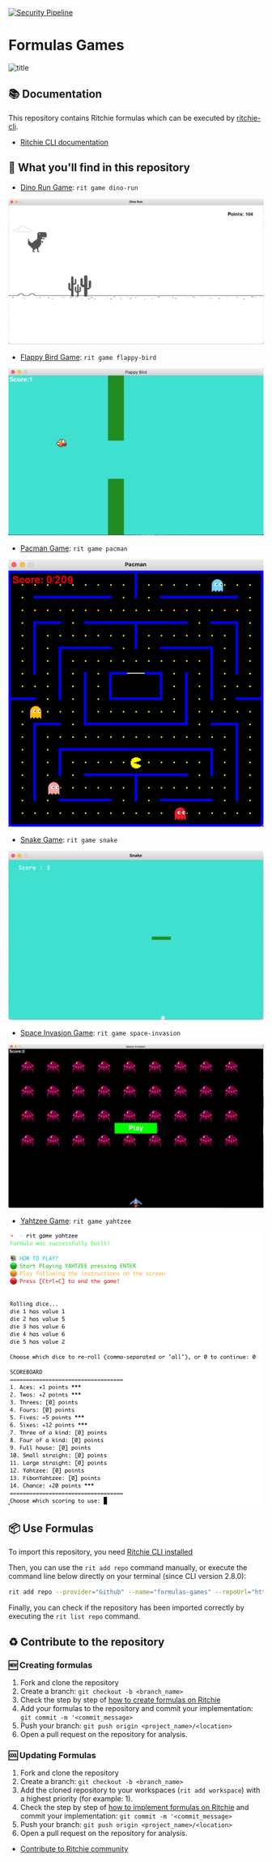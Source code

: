 [![Security Pipeline](https://github.com/GuillaumeFalourd/formulas-games/actions/workflows/security_pipeline.yml/badge.svg)](https://github.com/GuillaumeFalourd/formulas-games/actions/workflows/security_pipeline.yml)

# Formulas Games

![title](https://user-images.githubusercontent.com/22433243/119173001-fd92ea00-ba3c-11eb-9314-bad231c0bbc3.png)

## 📚 Documentation

This repository contains Ritchie formulas which can be executed by [ritchie-cli](https://github.com/ZupIT/ritchie-cli).

- [Ritchie CLI documentation](https://docs.ritchiecli.io)

## 🔎 What you'll find in this repository

- [Dino Run Game](https://github.com/GuillaumeFalourd/formulas-python/tree/master/game/dino-run): `rit game dino-run`

![Game](/docs/img/rit-game-dino-run-game.png)

- [Flappy Bird Game](https://github.com/GuillaumeFalourd/formulas-python/tree/master/game/flappy-bird): `rit game flappy-bird`

![Game](/docs/img/rit-game-flappy-bird-play.png)

- [Pacman Game](https://github.com/GuillaumeFalourd/formulas-python/tree/master/game/pacman): `rit game pacman`

![Game](/docs/img/rit-game-pacman-play.png)

- [Snake Game](https://github.com/GuillaumeFalourd/formulas-python/tree/master/game/snake): `rit game snake`

![Game](/docs/img/rit-game-snake-play.png)

- [Space Invasion Game](https://github.com/GuillaumeFalourd/formulas-python/tree/master/game/space-invasion): `rit game space-invasion`

![Game](/docs/img/rit-game-space-invasion-play.png)

- [Yahtzee Game](https://github.com/GuillaumeFalourd/formulas-python/tree/master/game/yahtzee): `rit game yahtzee`

![Game](/docs/img/rit-game-yahtzee-play.png)

## 📦 Use Formulas

To import this repository, you need [Ritchie CLI installed](https://docs.ritchiecli.io/getting-started/install-cli)

Then, you can use the `rit add repo` command manually, or execute the command line below directly on your terminal (since CLI version 2.8.0):

```bash
rit add repo --provider="Github" --name="formulas-games" --repoUrl="https://github.com/GuillaumeFalourd/formulas-games" --priority=1
```

Finally, you can check if the repository has been imported correctly by executing the `rit list repo` command.

## ♻️ Contribute to the repository

### 🆕 Creating formulas

1. Fork and clone the repository
2. Create a branch: `git checkout -b <branch_name>`
3. Check the step by step of [how to create formulas on Ritchie](https://docs.ritchiecli.io/tutorials/formulas/how-to-create-formulas)
4. Add your formulas to the repository
and commit your implementation: `git commit -m '<commit_message>`
5. Push your branch: `git push origin <project_name>/<location>`
6. Open a pull request on the repository for analysis.

### 🆒 Updating Formulas

1. Fork and clone the repository
2. Create a branch: `git checkout -b <branch_name>`
3. Add the cloned repository to your workspaces (`rit add workspace`) with a highest priority (for example: 1).
4. Check the step by step of [how to implement formulas on Ritchie](https://docs.ritchiecli.io/tutorials/formulas/how-to-implement-a-formula)
and commit your implementation: `git commit -m '<commit_message>`
5. Push your branch: `git push origin <project_name>/<location>`
6. Open a pull request on the repository for analysis.

- [Contribute to Ritchie community](https://github.com/ZupIT/ritchie-formulas/blob/master/CONTRIBUTING.md)
